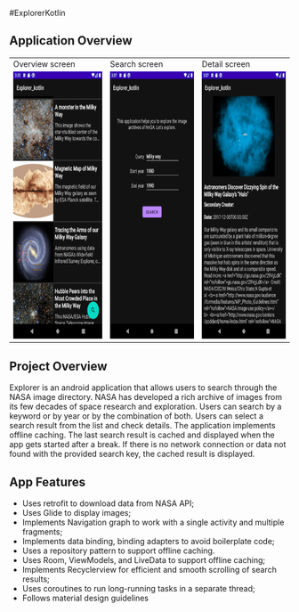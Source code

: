 #ExplorerKotlin


## Application Overview

<table>
  <tr>
    <td>Overview screen</td>
     <td>Search screen</td>
      <td>Detail screen</td>
  </tr>
  <tr>
    <td><img src="/screenShots/overview.png" width=270 height=480></td>
    <td><img src="/screenShots/search.png" width=270 height=480></td>
     <td><img src="/screenShots/details.png" width=270 height=480></td>
  </tr>
 
 </table>


## Project Overview
Explorer is an android application that allows users to search through the NASA image directory. NASA has developed a rich archive of images from its few decades of space research and exploration. Users can search by a keyword or by year or by the combination of both. Users can select a search result from the list and check details. The application implements offline caching. The last search result is cached and displayed when the app gets started after a break. If there is no network connection or data not found with the provided search key, the cached result is displayed.


## App Features
- Uses retrofit to download data from NASA API; 
- Uses Glide to display images;
- Implements Navigation graph to work with a single activity and multiple fragments;
- Implements data binding, binding adapters to avoid boilerplate code;
- Uses a repository pattern to support offline caching.
- Uses Room, ViewModels, and LiveData to support offline caching; 
- Implements Recyclerview for efficient and smooth scrolling of search results; 
- Uses coroutines to run long-running tasks in a separate thread; 
- Follows material design guidelines






